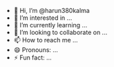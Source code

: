 - 👋 Hi, I’m @harun380kalma
- 👀 I’m interested in ...
- 🌱 I’m currently learning ...
- 💞️ I’m looking to collaborate on ...
- 📫 How to reach me ...
- 😄 Pronouns: ...
- ⚡ Fun fact: ...

<!---
harun380kalma/harun380kalma is a ✨ special ✨ repository because its `README.md` (this file) appears on your GitHub profile.
You can click the Preview link to take a look at your changes.
--->
